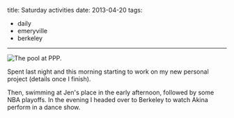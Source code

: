 title: Saturday activities
date: 2013-04-20
tags:
- daily
- emeryville
- berkeley
---

![The pool at PPP.](https://dl.dropbox.com/u/4291520/journal-images/ppp-pool.jpg)

Spent last night and this morning starting to work on my new personal project (details once I finish). 

Then, swimming at Jen's place in the early afternoon, followed by some NBA playoffs. In the evening I headed over to Berkeley to watch Akina perform in a dance show.
